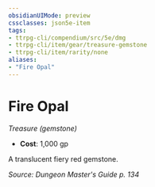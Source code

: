 ```yaml
---
obsidianUIMode: preview
cssclasses: json5e-item
tags:
- ttrpg-cli/compendium/src/5e/dmg
- ttrpg-cli/item/gear/treasure-gemstone
- ttrpg-cli/item/rarity/none
aliases: 
- "Fire Opal"
---
```

# Fire Opal
*Treasure (gemstone)*  


- **Cost**: 1,000 gp

A translucent fiery red gemstone.

*Source: Dungeon Master's Guide p. 134*